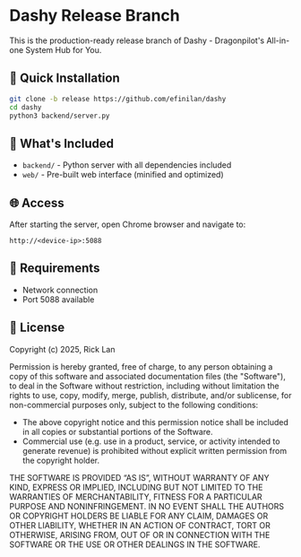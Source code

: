# Dashy Release Branch

This is the production-ready release branch of Dashy - Dragonpilot's All-in-one System Hub for You.

## 🚀 Quick Installation

```bash
git clone -b release https://github.com/efinilan/dashy
cd dashy
python3 backend/server.py
```

## 📁 What's Included

- `backend/` - Python server with all dependencies included
- `web/` - Pre-built web interface (minified and optimized)

## 🌐 Access

After starting the server, open Chrome browser and navigate to:
```
http://<device-ip>:5088
```

## 🔧 Requirements

- Network connection
- Port 5088 available

## 📄 License

Copyright (c) 2025, Rick Lan

Permission is hereby granted, free of charge, to any person obtaining a copy
of this software and associated documentation files (the "Software"), to deal
in the Software without restriction, including without limitation the rights
to use, copy, modify, merge, publish, distribute, and/or sublicense, 
for non-commercial purposes only, subject to the following conditions:

- The above copyright notice and this permission notice shall be included in 
  all copies or substantial portions of the Software.
- Commercial use (e.g. use in a product, service, or activity intended to 
  generate revenue) is prohibited without explicit written permission from 
  the copyright holder.

THE SOFTWARE IS PROVIDED “AS IS”, WITHOUT WARRANTY OF ANY KIND, EXPRESS OR IMPLIED, INCLUDING BUT NOT LIMITED TO THE WARRANTIES OF MERCHANTABILITY, FITNESS FOR A PARTICULAR PURPOSE AND NONINFRINGEMENT. IN NO EVENT SHALL THE AUTHORS OR COPYRIGHT HOLDERS BE LIABLE FOR ANY CLAIM, DAMAGES OR OTHER LIABILITY, WHETHER IN AN ACTION OF CONTRACT, TORT OR OTHERWISE, ARISING FROM, OUT OF OR IN CONNECTION WITH THE SOFTWARE OR THE USE OR OTHER DEALINGS IN THE SOFTWARE.
